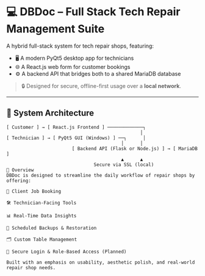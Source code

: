 # 💻 DBDoc – Full Stack Tech Repair Management Suite

A hybrid full-stack system for tech repair shops, featuring:

- 🖥️ A modern PyQt5 desktop app for technicians
- 🌐 A React.js web form for customer bookings
- ⚙️ A backend API that bridges both to a shared MariaDB database

> 🔒 Designed for secure, offline-first usage over a **local network**.

---

## 📐 System Architecture

```text
[ Customer ] → [ React.js Frontend ] ─────────────┐
                                                 │
[ Technician ] → [ PyQt5 GUI (Windows) ] ──┐      │
                                          │      │
                        [ Backend API (Flask or Node.js) ] → [ MariaDB ]
                                          ▲      ▲
                                Secure via SSL (local)
🚀 Overview
DBDoc is designed to streamline the daily workflow of repair shops by offering:

🧾 Client Job Booking

🛠️ Technician-Facing Tools

📊 Real-Time Data Insights

💾 Scheduled Backups & Restoration

🗂️ Custom Table Management

🔐 Secure Login & Role-Based Access (Planned)

Built with an emphasis on usability, aesthetic polish, and real-world repair shop needs.
